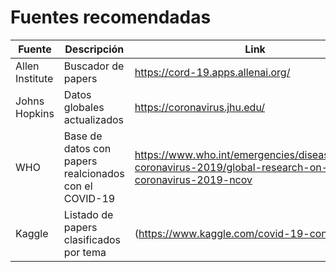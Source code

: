 # Fuentes recomendadas


| Fuente    | Descripción   | Link |
|-----------|---------------|------|
| Allen Institute |Buscador de papers |https://cord-19.apps.allenai.org/|
|Johns Hopkins|Datos globales actualizados|https://coronavirus.jhu.edu/|
|WHO|Base de datos con papers realcionados con el COVID-19|https://www.who.int/emergencies/diseases/novel-coronavirus-2019/global-research-on-novel-coronavirus-2019-ncov|
|Kaggle|Listado de papers clasificados por tema|(https://www.kaggle.com/covid-19-contributions
